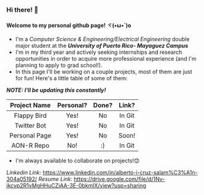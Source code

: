 ### Hi there! 👋
#### Welcome to my personal github page! ヾ(•ω•\`)o
- I'm a _Computer Science & Engineering/Electrical Engineering_ double major student at the _**University of Puerto Rico- Mayaguez Campus**_
- I'm in my third year and actively seeking internships and research opportunities in order to acquire more professional experience (and I'm planning to apply to grad school!).
- In this page I'll be working on a couple projects, most of them are just for fun! Here's a little table of some of them:

***NOTE: I'll be updating this constantly!***

| Project Name | Personal? | Done? | Link?  |
|:------------:|:---------:|:-----:|:------:|
| Flappy Bird  |    Yes!   |   No  | In Git |
| Twitter Bot  |    Yes!   |   No  | In Git |
| Personal Page|    Yes!   |   No  | Soon!  |
| AON-R Repo   |    No!    |   :)  | In Git |

- I'm always available to collaborate on projects!😊

*Linkedin Link:* https://www.linkedin.com/in/alberto-i-cruz-salam%C3%A1n-304a05192/
*Resume Link:* https://drive.google.com/file/d/1Nv-jkcvp2R1vMgHHuCZiAA-3E-0bkmlX/view?usp=sharing

<!--
**albertocruz6/albertocruz6** is a ✨ _special_ ✨ repository because its `README.md` (this file) appears on your GitHub profile.

Here are some ideas to get you started:

- 🔭 I’m currently working on ...
- 🌱 I’m currently learning ...
- 👯 I’m looking to collaborate on ...
- 🤔 I’m looking for help with ...
- 💬 Ask me about ...
- 📫 How to reach me: ...
- 😄 Pronouns: ...
- ⚡ Fun fact: ...
-->
